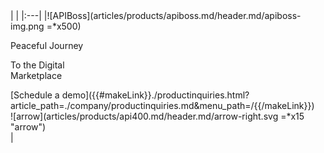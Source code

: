 <div class="apiboss-section2" markdown="1">
<div class="apiboss-section2-content" markdown="1">
|   |
|:---|
|![APIBoss](articles/products/apiboss.md/header.md/apiboss-img.png =*x500) <div class="api400-text-container"><p class="red-text header" id="peace">Peaceful Journey</p>  <p class="white-text header"> To the Digital <br> Marketplace</p>  <div class="apiboss-schedule-button button">[Schedule a demo]({{#makeLink}}./productinquiries.html?article_path=./company/productinquiries.md&menu_path=/{{/makeLink}}) <div class="arrow-container">![arrow](articles/products/api400.md/header.md/arrow-right.svg =*x15 "arrow")</div></div></div>|
</div>
</div>